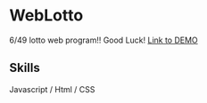 # WebLotto
6/49 lotto web program!! Good Luck!
[Link to DEMO](https://edennyk.github.io/WebLotto/)
## Skills
Javascript / Html / CSS


 
